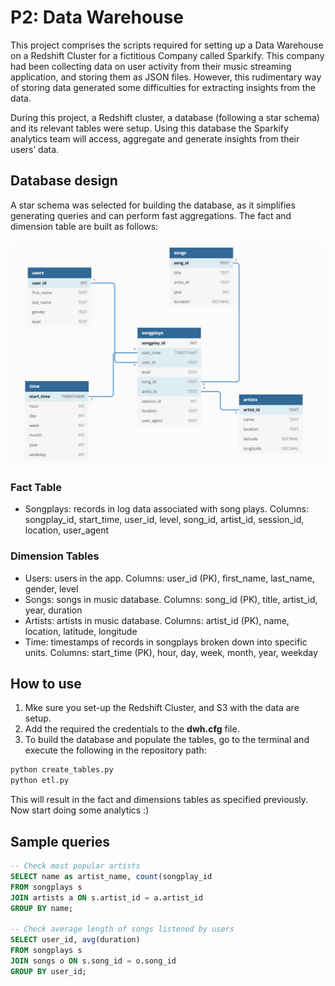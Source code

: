# P2: Data Warehouse

This project comprises the scripts required for setting up a Data Warehouse on a Redshift Cluster for a fictitious Company called Sparkify. This company had been collecting data on user activity from their music streaming application, and storing them as JSON files. However, this rudimentary way of storing data generated some difficulties for extracting insights from the data.

During this project, a Redshift cluster, a database (following a star schema) and its relevant tables were setup. Using this database the Sparkify analytics team will access, aggregate and generate insights from their users’ data.

## Database design

A star schema was selected for building the database, as it simplifies generating queries and can perform fast aggregations. The fact and dimension table are built as follows:

![Database schema](database_schema.jpg)


### Fact Table

- Songplays: records in log data associated with song plays. Columns: songplay_id, start_time, user_id, level, song_id, artist_id, session_id, location, user_agent

### Dimension Tables

- Users: users in the app. Columns: user_id (PK), first_name, last_name, gender, level
- Songs: songs in music database. Columns: song_id (PK), title, artist_id, year, duration
- Artists: artists in music database. Columns: artist_id (PK), name, location, latitude, longitude
- Time: timestamps of records in songplays broken down into specific units. Columns: start_time (PK), hour, day, week, month, year, weekday

## How to use

1. Mke sure you set-up the Redshift Cluster, and S3 with the data are setup. 
2. Add the required the credentials to the **dwh.cfg** file. 
3. To build the database and populate the tables, go to the terminal and execute the following in the repository path:

```sh
python create_tables.py
python etl.py
```

This will result in the fact and dimensions tables as specified previously. Now start doing some analytics :)

## Sample queries

```sql
-- Check most popular artists
SELECT name as artist_name, count(songplay_id
FROM songplays s
JOIN artists a ON s.artist_id = a.artist_id
GROUP BY name;

-- Check average length of songs listened by users
SELECT user_id, avg(duration) 
FROM songplays s 
JOIN songs o ON s.song_id = o.song_id 
GROUP BY user_id;
```